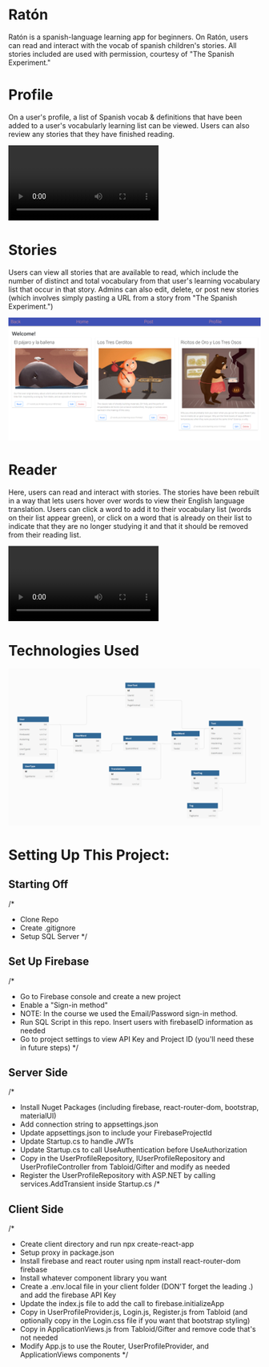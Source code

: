 # Ratón
Ratón is a spanish-language learning app for beginners. On Ratón, users can read and interact with the vocab of spanish children's stories. All stories included are used with permission, courtesy of "The Spanish Experiment."

# Profile
On a user's profile, a list of Spanish vocab & definitions that have been added to a user's vocabularly learning list can be viewed. Users can also review any stories that they have finished reading.

![Profile](/Raton/client/public/ProfileViewRaton.mp4)

# Stories
Users can view all stories that are available to read, which include the number of distinct and total vocabulary from that user's learning vocabulary list that occur in that story. Admins can also edit, delete, or post new stories (which involves simply pasting a URL from a story from "The Spanish Experiment.")

![Search Mode](/Raton/client/public/HomepageRaton.PNG)

# Reader
Here, users can read and interact with stories. The stories have been rebuilt in a way that lets users hover over words to view their English language translation. Users can click a word to add it to their vocabulary list (words on their list appear green), or click on a word that is already on their list to indicate that they are no longer studying it and that it should be removed from their reading list.

![Build Mode](/Raton/client/public/ReaderGif.mp4)

# Technologies Used

![ERD](/Raton/client/public/RatonERD.PNG)

# Setting Up This Project:

## Starting Off
/*
- Clone Repo
- Create .gitignore
- Setup SQL Server
*/
## Set Up Firebase
/*
- Go to Firebase console and create a new project
- Enable a "Sign-in method"
- NOTE: In the course we used the Email/Password sign-in method.
- Run SQL Script in this repo. Insert users with firebaseID information as needed
- Go to project settings to view API Key and Project ID (you'll need these in future steps)
*/

## Server Side
/*
- Install Nuget Packages (including firebase, react-router-dom, bootstrap, materialUI)
- Add connection string to appsettings.json
- Update appsettings.json to include your FirebaseProjectId
- Update Startup.cs to handle JWTs
- Update Startup.cs to call UseAuthentication before UseAuthorization
- Copy in the UserProfileRepository, IUserProfileRepository and UserProfileController from Tabloid/Gifter and modify as needed
- Register the UserProfileRepository with ASP.NET by calling services.AddTransient inside Startup.cs
/*

## Client Side
/*
- Create client directory and run npx create-react-app 
- Setup proxy in package.json
- Install firebase and react router using npm install react-router-dom firebase
- Install whatever component library you want
- Create a .env.local file in your client folder (DON'T forget the leading .) and add the firebase API Key
- Update the index.js file to add the call to firebase.initializeApp
- Copy in UserProfileProvider.js, Login.js, Register.js from Tabloid (and optionally copy in the Login.css file if you want that bootstrap styling)
- Copy in ApplicationViews.js from Tabloid/Gifter and remove code that's not needed
- Modify App.js to use the Router, UserProfileProvider, and ApplicationViews components
*/
